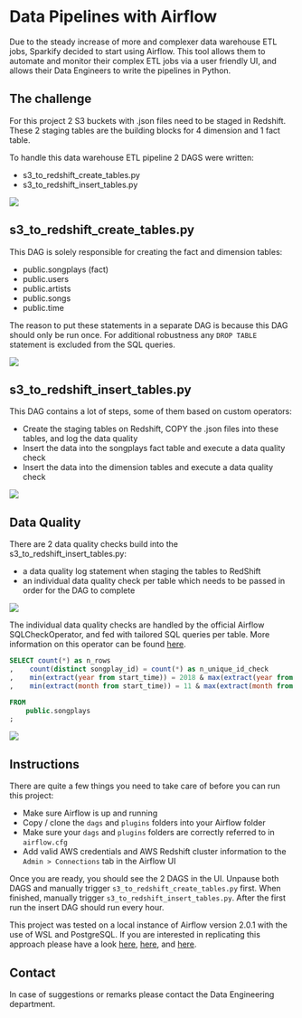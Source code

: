 # Data Pipelines with Airflow

Due to the steady increase of more and complexer data warehouse ETL jobs, Sparkify decided to start using Airflow. This
tool allows them to automate and monitor their complex ETL jobs via a user friendly UI, and allows their Data Engineers
to write the pipelines in Python.

## The challenge

For this project 2 S3 buckets with .json files need to be staged in Redshift. These 2 staging tables are the building
blocks for 4 dimension and 1 fact table.

To handle this data warehouse ETL pipeline 2 DAGS were written:

- s3_to_redshift_create_tables.py
- s3_to_redshift_insert_tables.py

<img src="https://user-images.githubusercontent.com/49920622/112884422-c86abb00-90cf-11eb-9266-cc613190eb2d.JPG">

## s3_to_redshift_create_tables.py

This DAG is solely responsible for creating the fact and dimension tables:

- public.songplays (fact)
- public.users
- public.artists
- public.songs
- public.time

The reason to put these statements in a separate DAG is because this DAG should only be run once. For additional
robustness any `DROP TABLE` statement is excluded from the SQL queries.  

<img src="https://user-images.githubusercontent.com/49920622/112884039-4ed2cd00-90cf-11eb-8deb-18ff06a16845.JPG">

## s3_to_redshift_insert_tables.py

This DAG contains a lot of steps, some of them based on custom operators:

- Create the staging tables on Redshift, COPY the .json files into these tables, and log the data quality
- Insert the data into the songplays fact table and execute a data quality check
- Insert the data into the dimension tables and execute a data quality check 

<img src="https://user-images.githubusercontent.com/49920622/112883924-24810f80-90cf-11eb-9b32-9c797ce390c8.JPG">

## Data Quality

There are 2 data quality checks build into the s3_to_redshift_insert_tables.py:

- a data quality log statement when staging the tables to RedShift
- an individual data quality check per table which needs to be passed in order for the DAG to complete

<img src="https://user-images.githubusercontent.com/49920622/113088590-36090b00-91e6-11eb-9191-ca003afbe21b.JPG">

The individual data quality checks are handled by the official Airflow SQLCheckOperator, and fed with tailored SQL
queries per table. More information on this operator can be found [here][sql_check_operator]. 

```sql
SELECT count(*) as n_rows
,    count(distinct songplay_id) = count(*) as n_unique_id_check
,    min(extract(year from start_time)) = 2018 & max(extract(year from start_time)) = 2018 as year_check
,    min(extract(month from start_time)) = 11 & max(extract(month from start_time)) = 11 as month_check

FROM
    public.songplays
;
```

<img src="https://user-images.githubusercontent.com/49920622/113088822-afa0f900-91e6-11eb-8d69-7feb89a9098c.JPG">

## Instructions

There are quite a few things you need to take care of before you can run this project:

- Make sure Airflow is up and running
- Copy / clone the `dags` and `plugins` folders into your Airflow folder
- Make sure your `dags` and `plugins` folders are correctly referred to in `airflow.cfg`
- Add valid AWS credentials and AWS Redshift cluster information to the `Admin > Connections` tab in the Airflow UI

Once you are ready, you should see the 2 DAGS in the UI. Unpause both DAGS and manually trigger `s3_to_redshift_create_tables.py` first.
When finished, manually trigger `s3_to_redshift_insert_tables.py`. After the first run the insert DAG should run every
hour.

This project was tested on a local instance of Airflow version 2.0.1 with the use of WSL and PostgreSQL. If you are
interested in replicating this approach please have a look [here][airflow_wsl_1], [here][airflow_local],
and [here][postgresql_wsl].

## Contact

In case of suggestions or remarks please contact the Data Engineering department.

[sql_check_operator]: https://airflow.apache.org/docs/apache-airflow/stable/_api/airflow/operators/sql/index.html
[airflow_wsl_1]: https://towardsdatascience.com/run-apache-airflow-on-windows-10-without-docker-3c5754bb98b4
[airflow_local]: https://airflow.apache.org/docs/apache-airflow/stable/start/local.html
[postgresql_wsl]: https://docs.microsoft.com/en-us/windows/wsl/tutorials/wsl-database